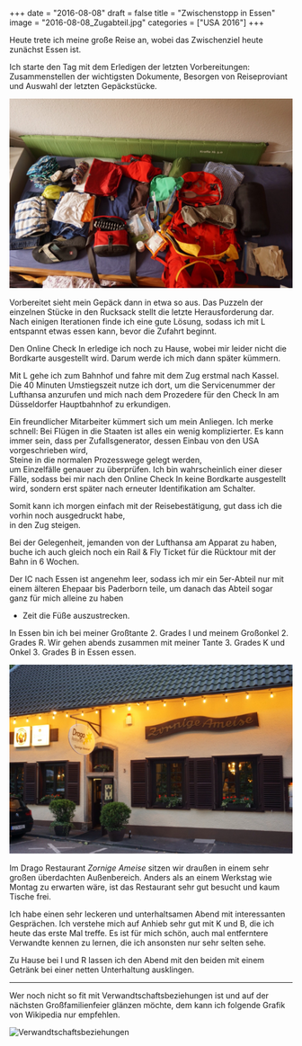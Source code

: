 +++
date = "2016-08-08"
draft = false
title = "Zwischenstopp in Essen"
image = "2016-08-08_Zugabteil.jpg"
categories = ["USA 2016"]
+++

Heute trete ich meine große Reise an,
wobei das Zwischenziel heute zunächst Essen ist. 

Ich starte den Tag mit dem Erledigen der 
letzten Vorbereitungen:
Zusammenstellen der wichtigsten Dokumente,
Besorgen von Reiseproviant und Auswahl der letzten Gepäckstücke. 

![Gepäck](/images/2016-08-08_Gepaeck.jpg)

Vorbereitet sieht mein Gepäck dann in etwa so aus. Das Puzzeln der einzelnen Stücke in den Rucksack 
stellt die letzte Herausforderung dar.
Nach einigen Iterationen finde ich eine gute Lösung,
sodass ich mit L entspannt etwas essen kann,
bevor die Zufahrt beginnt. 

Den Online Check In erledige ich noch zu Hause, 
wobei mir leider nicht die Bordkarte 
ausgestellt wird. Darum werde ich mich dann
später kümmern.

Mit L gehe ich zum Bahnhof und fahre mit dem Zug erstmal nach Kassel. 
Die 40 Minuten Umstiegszeit nutze ich dort, um die Servicenummer der Lufthansa anzurufen 
und mich nach dem Prozedere für den Check In 
am Düsseldorfer Hauptbahnhof zu erkundigen. 

Ein freundlicher Mitarbeiter kümmert sich um 
mein Anliegen. 
Ich merke schnell: 
Bei Flügen in die Staaten ist alles ein wenig komplizierter. 
Es kann immer sein, dass per Zufallsgenerator,
dessen Einbau von den USA vorgeschrieben wird,  
Steine in die normalen Prozesswege gelegt werden,  
um Einzelfälle genauer zu überprüfen. 
Ich bin wahrscheinlich einer dieser Fälle,
sodass bei mir nach den Online Check In keine Bordkarte 
ausgestellt wird, sondern erst später nach 
erneuter Identifikation am Schalter. 

Somit kann ich morgen einfach mit der Reisebestätigung, 
gut dass ich die vorhin noch ausgedruckt habe,  
in den Zug steigen. 

Bei der Gelegenheit, 
jemanden von der Lufthansa am Apparat zu haben, 
buche ich auch gleich noch ein Rail & Fly Ticket 
für die Rücktour mit der Bahn in 6 Wochen. 

Der IC nach Essen ist angenehm leer, 
sodass ich mir ein 5er-Abteil nur mit einem 
älteren Ehepaar bis Paderborn teile, 
um danach das Abteil sogar ganz für mich 
alleine zu haben 
- Zeit die Füße auszustrecken. 

In Essen bin ich bei meiner Großtante 2. Grades I
und meinem Großonkel 2. Grades R. 
Wir gehen abends zusammen mit meiner 
Tante 3. Grades K und Onkel 3. Grades B
in Essen essen. 

![Drago](/images/2016-08-08_Drago.jpg)

Im Drago Restaurant *Zornige Ameise* 
sitzen wir draußen in einem sehr großen überdachten Außenbereich. 
Anders als an einem Werkstag wie Montag zu erwarten wäre,
ist das Restaurant sehr gut besucht und kaum Tische frei. 

Ich habe einen sehr leckeren 
und unterhaltsamen Abend mit interessanten Gesprächen. 
Ich verstehe mich auf Anhieb sehr
gut mit K und B, die ich heute das erste
Mal treffe. 
Es ist für mich schön, 
auch mal entferntere Verwandte kennen zu lernen, 
die ich ansonsten nur sehr selten sehe. 

Zu Hause bei I und R lassen ich den Abend 
mit den beiden mit einem Getränk bei 
einer netten Unterhaltung ausklingen. 

------

Wer noch nicht so fit mit Verwandtschaftsbeziehungen ist
und auf der nächsten Großfamilienfeier glänzen möchte,
dem kann ich folgende Grafik von Wikipedia 
nur empfehlen.

![Verwandtschaftsbeziehungen](https://upload.wikimedia.org/wikipedia/commons/f/ff/European_kinship_system_de.svg)

